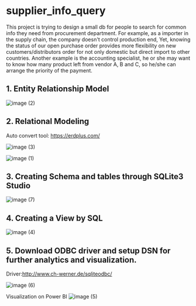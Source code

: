 # supplier_info_query

This project is trying to design a small db for people to search for common info they need from procurement department.
For example, as a importer in the supply chain, the company doesn't control production end, Yet, knowing the status of our open purchase order provides more flexibility on new customers/distributors order for not only domestic but direct import to other countries. Another example is the accounting specialist, he or she may want to know how many product left from vendor A, B and C, so he/she can arrange the priority of the payment.

## 1. Entity Relationship Model

![image (2)](https://user-images.githubusercontent.com/93064471/152471242-f4fb26ba-c5fa-4bb8-90cc-a69811ca6158.png)

## 2. Relational Modeling

Auto convert tool: https://erdplus.com/

![image (3)](https://user-images.githubusercontent.com/93064471/152471266-13d5db37-0dbf-4473-9e93-ee88262abbce.png)

![image (1)](https://user-images.githubusercontent.com/93064471/152471305-79dd8776-a319-4320-a3f8-dcc3ee3a2935.png)

## 3. Creating Schema and tables through SQLite3 Studio
![image (7)](https://user-images.githubusercontent.com/93064471/152471643-739936f6-6a73-4837-81c2-054047e3e608.png)

## 4. Creating a View by SQL
![image (4)](https://user-images.githubusercontent.com/93064471/152471371-7021b91a-403a-4415-861d-d07d65eed203.png)

## 5. Download ODBC driver and setup DSN for further analytics and visualization.
Driver:http://www.ch-werner.de/sqliteodbc/

![image (6)](https://user-images.githubusercontent.com/93064471/152471380-01b14a0c-3a61-4b6b-8db3-47c70e6d2582.png)

Visualization on Power BI
![image (5)](https://user-images.githubusercontent.com/93064471/152471392-2ea7ce77-1e97-47f3-bcff-411201be3c1b.png)
